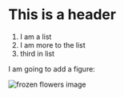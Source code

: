 # This is a header

1. I am a list
1. I am more to the list
1. third in list

I am going to add a figure:

![frozen flowers image](https://www.creativeboom.com/uploads/articles/96/9627cf4832517be29b28b586796c19225bf3575f_810.jpg)
